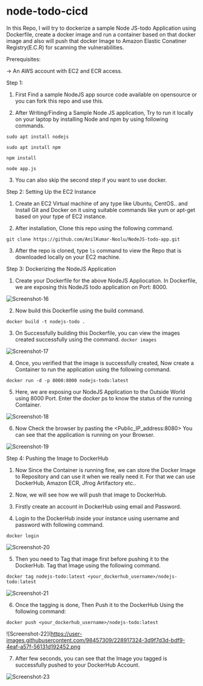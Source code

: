 # node-todo-cicd

In this Repo, I will try to dockerize a sample Node JS-todo Application using Dockerfile, create a docker image and run a container based on that docker image and also will push that docker Image to Amazon Elastic Conatiner Registry(E.C.R) for scanning the vulnerabilities.

Prerequisites:

-> An AWS account with EC2 and ECR access.

Step 1:

1. First Find a sample NodeJS app source code available on opensource or you can fork this repo and use this.

2. After Writing/Finding a Sample Node JS application, Try to run it locally on your laptop by installing Node and npm by using following commands.

`sudo apt install nodejs`

`sudo apt install npm`

`npm install`

`node app.js`

3. You can also skip the second step if you want to use docker.

Step 2: Setting Up the EC2 Instance

1. Create an EC2 Virtual machine of any type like Ubuntu, CentOS.. and Install Git and Docker on it using suitable commands like yum or apt-get based on your type of EC2 instance.

2. After installation, Clone this repo using the following command. 

`git clone https://github.com/AnilKumar-Noolu/NodeJS-todo-app.git`

3. After the repo is cloned, type `ls` command to view the Repo that is downloaded locally on your EC2 machine.

Step 3: Dockerizing the NodeJS Application

1. Create your Dockerfile for the above NodeJS Appliocation. In Dockerfile, we are exposing this NodeJS todo application on Port: 8000.

![Screenshot-16](https://user-images.githubusercontent.com/98457309/228907635-11697f26-9d44-405d-a764-ae04e5b5737a.png) 

2. Now build this Dockerfile using the build command.

`docker build -t nodejs-todo .`

3. On Successfully building this Dockerfile, you can view the images created successfully using the command.
`docker images`

![Screenshot-17](https://user-images.githubusercontent.com/98457309/228908081-751b0bea-6a75-4950-99e0-577a37cc87e0.png)

4. Once, you verified that the image is successfully created, Now create a Container to run the application using the following command.

`docker run -d -p 8000:8000 nodejs-todo:latest`

5. Here, we are exposing our NodeJS Application to the Outside World using 8000 Port. Enter the docker ps to know the status of the running Container.

![Screenshot-18](https://user-images.githubusercontent.com/98457309/228909896-9155d9eb-2e8e-46dc-92e2-aa3d1df106ea.png)

6. Now Check the browser by pasting the <Public_IP_address:8080> You can see that the application is running on your Browser.

![Screenshot-19](https://user-images.githubusercontent.com/98457309/228914759-344b80ba-c5a3-412b-b01c-3f58dec7f8cb.png)

Step 4: Pushing the Image to DockerHub

1. Now Since the Container is running fine, we can store the Docker Image to Repository and can use it when we really need it. For that we can use DockerHub, Amazon ECR, Jfrog Artifactory etc..

2. Now, we will see how we will push that image to DockerHub.

3. Firstly create an account in DockerHub using email and Password.

4. Login to the DockerHub inside your instance using username and password with following command.

`docker login`

![Screenshot-20](https://user-images.githubusercontent.com/98457309/228916533-3842a2c0-2921-48cc-bf08-227512fe838a.png)

5. Then you need to Tag that image first before pushing it to the DockerHub. Tag that Image using the following command.

`docker tag nodejs-todo:latest <your_dockerhub_username>/nodejs-todo:latest`

![Screenshot-21](https://user-images.githubusercontent.com/98457309/228917190-6cccee76-cfec-402d-bafd-f8582443ccd9.png)

6. Once the tagging is done, Then Push it to the DockerHub Using the following command:

`docker push <your_dockerhub_username>/nodejs-todo:latest`

![Screenshot-22](https://user-images.githubusercontent.com/98457309/228917324-3d9f7d3d-bdf9-4eaf-a57f-56131d192452.png

7. After few seconds, you can see that the Image you tagged is successfully pushed to your DockerHub Account.

![Screenshot-23](https://user-images.githubusercontent.com/98457309/228917571-906f01c5-95e0-4913-a298-725e76d7f9c2.png)





 

